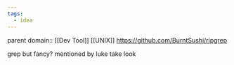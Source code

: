 ```yaml
---
tags:
  - idea
---
```

parent domain:: [[Dev Tool]] [[UNIX]]
https://github.com/BurntSushi/ripgrep

grep but fancy? mentioned by luke take look